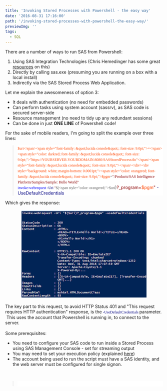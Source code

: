 ```yaml
---
title: 'Invoking Stored Processes with Powershell - the easy way'
date: '2016-08-31 17:16:00'
path: '/invoking-stored-processes-with-powershell-the-easy-way/'
previewImg: ''
tags:
  - SQL
---
```


There are a number of ways to run SAS from Powershell:<br /><ol><li>Using SAS Integration Technologies (Chris Hemedinger has some great <a href="https://blogs.sas.com/content/sasdummy/tag/powershell/" target="_blank">resources</a> on this)</li><li>Directly by calling sas.exe (presuming you are running on a box with a local install)</li><li>Indirectly via the SAS Stored Process Web Application.</li></ol><div>Let me explain the awesomeness of option 3:</div><div><ul><li>It deals with authentication (no need for embedded passwords)</li><li>Can perform tasks using system account (sassrv), as SAS code is secured server-side</li><li>Resource management (no need to tidy up any redundant sessions)</li><li>Can be done in just&nbsp;<b>ONE LINE</b> of Powershell code!</li></ul></div><div>For the sake of mobile readers, I'm going to split the example over three lines:</div><blockquote><div style="background: white; margin-bottom: 0.0001pt;"><span style="color: orangered; font-family: &quot;lucida console&quot;; font-size: 9.0pt;">$uri</span><span style="font-family: &quot;lucida console&quot;; font-size: 9.0pt;">=</span><span style="color: darkred; font-family: &quot;lucida console&quot;; font-size: 9.0pt;">"https://YOURSERVER.YOURDOMAIN:8080/SASStoredProcess/do"</span><span style="font-family: &quot;lucida console&quot;; font-size: 9.0pt;"></span></div><div style="background: white; margin-bottom: 0.0001pt;"><span style="color: orangered; font-family: &quot;lucida console&quot;; font-size: 9.0pt;">$pgm</span><span style="font-family: &quot;lucida console&quot;; font-size: 9.0pt;">=</span><span style="color: darkred; font-family: &quot;lucida console&quot;; font-size: 9.0pt;">"/Products/SAS Intelligence Platform/Samples/Sample: Hello World"</span><span style="font-family: &quot;lucida console&quot;; font-size: 9.0pt;"></span></div><div style="background: white; margin-bottom: 0.0001pt;"><span style="color: blue; font-family: &quot;lucida console&quot;; font-size: 9.0pt;">invoke-webrequest</span><span style="font-family: &quot;lucida console&quot;; font-size: 9.0pt;"> <span style="color: navy;">-Uri</span> <span style="color: darkred;">"</span>$(<span style="color: orangered;">$uri</span>)<span style="color: darkred;">?\_program=</span><span style="color: orangered;">\$pgm</span><span style="color: darkred;">"</span> <span style="color: navy;">-UseDefaultCredentials</span></span></div></blockquote>Which gives the response:<br /><br /><div style="clear: both; text-align: center;"><a href="./images/Capture.PNG" style="margin-left: 1em; margin-right: 1em;"><img border="0" height="278" src="../images/Capture_1.PNG" width="400" /></a></div><br />The key part to this request, to avoid HTTP Status 401 and "This request requires HTTP authentication" response, is the&nbsp;<span style="background-color: white; color: navy; font-family: &quot;lucida console&quot;; font-size: 12px;">-UseDefaultCredentials&nbsp;</span>parameter. &nbsp;This uses the account that Powershell is running in, to connect to the server.<br /><br />Some prerequisites:<br /><ul><li>You need to configure your SAS code to run inside a Stored Process using SAS Management Console - set for streaming output&nbsp;</li><li>You may need to set your execution policy (explained <a href="https://blogs.sas.com/content/sasdummy/2011/09/12/running-windows-powershell-scripts/" target="_blank">here</a>)</li><li>The account being used to run the script must have a SAS identity, and the web server must be configured for single signon.</li></ul><br /><blockquote><div style="background: white; margin-bottom: 0.0001pt;"><br /></div></blockquote>

